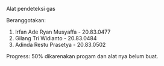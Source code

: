 Alat pendeteksi gas

Beranggotakan: 
1. Irfan Ade Ryan Musyaffa - 20.83.0477
2. Gilang Tri Widianto - 20.83.0484
3. Adinda Restu Prasetya - 20.83.0502

Progress: 50% dikarenakan progam dan alat nya belum buat.
